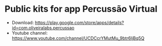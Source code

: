 # Public kits for app Percussão Virtual
- Download: https://play.google.com/store/apps/details?id=com.oliveiralabs.percussao
- Youtube channel: https://www.youtube.com/channel/UCDCcrYMutMu_9btr6ljBq5Q
